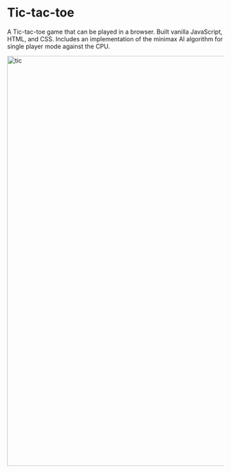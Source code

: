 # Tic-tac-toe

A Tic-tac-toe game that can be played in a browser. Built vanilla JavaScript, HTML, and CSS. Includes an implementation of the minimax AI algorithm for single player mode against the CPU.

<img width="954" alt="tic" src="https://user-images.githubusercontent.com/59184832/167101955-1714d323-4eb3-4b79-aac1-bde040bf021b.png">

